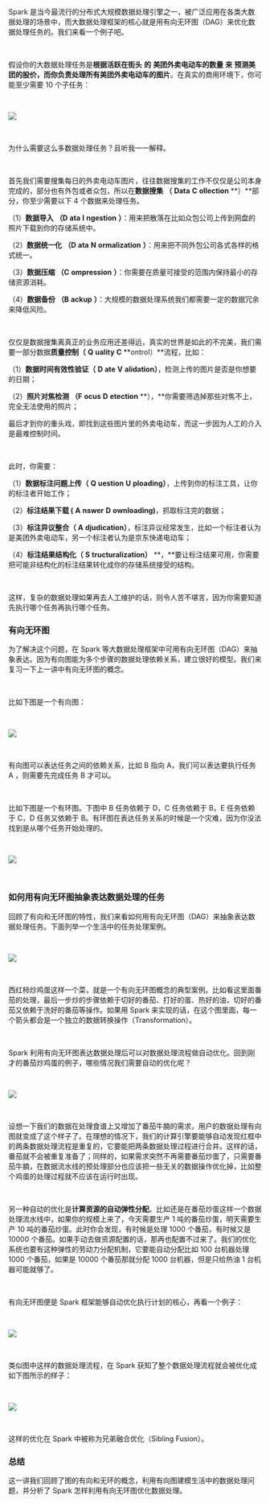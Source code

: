 Spark 是当今最流行的分布式大规模数据处理引擎之一，被广泛应用在各类大数据处理的场景中，而大数据处理框架的核心就是用有向无环图（DAG）来优化数据处理任务的。我们来看一个例子吧。  

<br />

假设你的大数据处理任务是**根据活跃在街头** **的** **美团外卖电动车的数量** **来** **预测美团的股价，而你负责处理所有美团外卖电动车的图片**。在真实的商用环境下，你可能至少需要 10 个子任务：

<br />

![](https://s0.lgstatic.com/i/image3/M01/67/48/CgpOIF5Kf76ADH-mAAGG1ysgQsw460.png)

<br />

为什么需要这么多数据处理任务？且听我一一解释。

<br />

首先我们需要搜集每日的外卖电动车图片，往往数据搜集的工作不仅仅是公司本身完成的，部分也有外包或者众包，所以在**数据搜集** **（** **Data** **C** **ollection** **）**部分，你至少需要以下 4 个数据来处理任务。

（1）**数据导入** **（D** **ata** **I** **ngestion** **）**：用来把散落在比如众包公司上传到网盘的照片下载到你的存储系统中。

（2）**数据统一化** **（D** **ata** **N** **ormalization** **）**：用来把不同外包公司各式各样的格式统一。

（3）**数据压缩** **（C** **ompression** **）**：你需要在质量可接受的范围内保持最小的存储资源消耗。

（4）**数据备份** **（B** **ackup** **）**：大规模的数据处理系统我们都需要一定的数据冗余来降低风险。

<br />

仅仅是数据搜集离真正的业务应用还差得远，真实的世界是如此的不完美，我们需要一部分数据**质量控制（** **Q** **uality** **C** **ontrol）**流程，比如：

（1）**数据时间有效性验证（** **D** **ate** **V** **alidation）**，检测上传的图片是否是你想要的日期；

（2）**照片对焦检测** **（F** **ocus** **D** **etection** **），**你需要筛选掉那些对焦不上，完全无法使用的照片；

最后才到你的重头戏，即找到这些图片里的外卖电动车，而这一步因为人工的介入是最难控制时间。

<br />

此时，你需要：

（1）**数据标注问题上传（** **Q** **uestion** **U** **ploading）**，上传到你的标注工具，让你的标注者开始工作；

（2）**标注结果下载 (** **A** **nswer** **D** **ownloading)**，抓取标注完的数据；

（3）**标注异议整合（** **A** **djudication）**，标注异议经常发生，比如一个标注者认为是美团外卖电动车，另一个标注者认为是京东快递电动车；

（4）**标注结果结构化（** **S** **tructuralization）** **，**要让标注结果可用，你需要把可能非结构化的标注结果转化成你的存储系统接受的结构。

<br />

这样，复杂的数据处理如果再去人工维护的话，则令人苦不堪言，因为你需要知道先执行哪个任务再执行哪个任务。

### 有向无环图

为了解决这个问题，在 Spark 等大数据处理框架中可用有向无环图（DAG）来抽象表达。因为有向图能为多个步骤的数据处理依赖关系，建立很好的模型。我们来复习一下上一讲中有向无环图的概念。

<br />

比如下图是一个有向图：

<br />

![](https://s0.lgstatic.com/i/image3/M01/67/48/Cgq2xl5Kf86ATZDwAAFCTY8YcVM440.png)

<br />

有向图可以表达任务之间的依赖关系，比如 B 指向 A，我们可以表达要执行任务 A ，则需要先完成任务 B 才可以。

<br />

比如下图是一个有环图。下图中 B 任务依赖于 D，C 任务依赖于 B，E 任务依赖于 C，D 任务又依赖于 B。有环图在表达任务关系的时候是一个灾难，因为你没法找到是从哪个任务开始处理的。

<br />

![](https://s0.lgstatic.com/i/image3/M01/67/48/Cgq2xl5Kf96Aeow8AAFionQCUds750.png)

<br />

### 如何用有向无环图抽象表达数据处理的任务

回顾了有向和无环图的特性，我们来看如何用有向无环图（DAG）来抽象表达数据处理任务。下面列举一个生活中的任务处理案例。

<br />

![](https://s0.lgstatic.com/i/image3/M01/67/48/Cgq2xl5Kf-qAPhaNAAEE-QVcz9o130.png)

<br />

西红柿炒鸡蛋这样一个菜，就是一个有向无环图概念的典型案例。比如看这里面番茄的处理，最后一步炒的步骤依赖于切好的番茄、打好的蛋、热好的油，切好的番茄又依赖于洗好的番茄等操作。如果用 Spark 来实现的话，在这个图里面，每一个箭头都会是一个独立的数据转换操作（Transformation）。

<br />

Spark 利用有向无环图表达数据处理后可以对数据处理流程做自动优化。回到刚才的番茄炒鸡蛋的例子，哪些情况我们需要自动的优化呢？

<br />

![](https://s0.lgstatic.com/i/image3/M01/67/48/CgpOIF5Kf_WAX6A8AAGWyBFHoJQ259.png)

<br />

设想一下我们的数据在处理食谱上又增加了番茄牛腩的需求，用户的数据处理有向图就变成了这个样子了。在理想的情况下，我们的计算引擎要能够自动发现红框中的两条数据处理流程是重复的，它要能把两条数据处理过程进行合并。这样的话，番茄就不会被重复准备了；同样的，如果需求突然不再需要番茄炒蛋了，只需要番茄牛腩，在数据流水线的预处理部分也应该把一些无关的数据操作优化掉，比如整个鸡蛋的处理过程就不应该在运行时出现。

<br />

另一种自动的优化是**计算资源的自动弹性分配**。比如还是在番茄炒蛋这样一个数据处理流水线中，如果你的规模上来了，今天需要生产 1 吨的番茄炒蛋，明天需要生产 10 吨的番茄炒蛋。此时你会发现，有时候是处理 1000 个番茄，有时候又是 10000 个番茄。如果手动去做资源配置的话，那再也配置不过来了。我们的优化系统也要有这种弹性的劳动力分配机制，它要能自动分配比如 100 台机器处理 1000 个番茄，如果是 10000 个番茄那就分配 1000 台机器，但是只给热油 1 台机器可能就够了。

<br />

有向无环图便是 Spark 框架能够自动优化执行计划的核心，再看一个例子：

<br />

![](https://s0.lgstatic.com/i/image3/M01/67/48/CgpOIF5KgAGAO2QhAAD4ZhKzvVY121.png)

<br />

类似图中这样的数据处理流程，在 Spark 获知了整个数据处理流程就会被优化成如下图所示的样子：

<br />

![](https://s0.lgstatic.com/i/image3/M01/67/48/Cgq2xl5KgBCAIE7tAACQZJ01mgQ161.png)

<br />

这样的优化在 Spark 中被称为兄弟融合优化（Sibling Fusion）。

### **总结**

这一讲我们回顾了图的有向和无环的概念，利用有向图建模生活中的数据处理问题，并分析了 Spark 怎样利用有向无环图优化数据处理。
